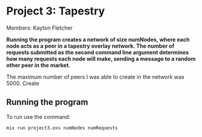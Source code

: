 # Project 3: Tapestry
Members: Kayton Fletcher

**Running the program creates a network of size numNodes, where each node acts as a peer in a tapestry overlay network. The number of requests submitted as the second command line argument determines how many requests each node will make, sending a message to a random other peer in the market.**

The maximum number of peers I was able to create in the network was 5000. 
Create 

## Running the program

To run use the command:  

```mix run project3.exs numNodes numRequests```









